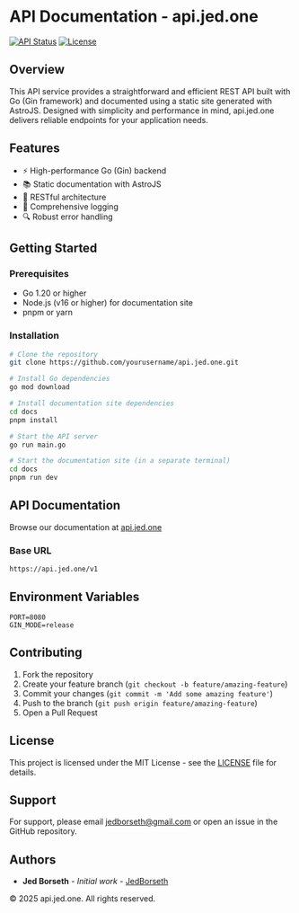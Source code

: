 # API Documentation - api.jed.one

[![API Status](https://img.shields.io/badge/status-active-success.svg)](https://api.jed.one/health)
[![License](https://img.shields.io/badge/license-MIT-blue.svg)](LICENSE)

## Overview

This API service provides a straightforward and efficient REST API built with Go (Gin framework) and documented using a static site generated with AstroJS. Designed with simplicity and performance in mind, api.jed.one delivers reliable endpoints for your application needs.

## Features

- ⚡️ High-performance Go (Gin) backend
- 📚 Static documentation with AstroJS
- 🔄 RESTful architecture
- 📝 Comprehensive logging
- 🔍 Robust error handling

## Getting Started

### Prerequisites

- Go 1.20 or higher
- Node.js (v16 or higher) for documentation site
- pnpm or yarn

### Installation

```bash
# Clone the repository
git clone https://github.com/yourusername/api.jed.one.git

# Install Go dependencies
go mod download

# Install documentation site dependencies
cd docs
pnpm install

# Start the API server
go run main.go

# Start the documentation site (in a separate terminal)
cd docs
pnpm run dev
```

## API Documentation

Browse our documentation at [api.jed.one](https://api.jed.one)

### Base URL

```
https://api.jed.one/v1
```

## Environment Variables

```
PORT=8080
GIN_MODE=release
```

## Contributing

1. Fork the repository
2. Create your feature branch (`git checkout -b feature/amazing-feature`)
3. Commit your changes (`git commit -m 'Add some amazing feature'`)
4. Push to the branch (`git push origin feature/amazing-feature`)
5. Open a Pull Request

## License

This project is licensed under the MIT License - see the [LICENSE](LICENSE) file for details.

## Support

For support, please email jedborseth@gmail.com or open an issue in the GitHub repository.

## Authors

- **Jed Borseth** - _Initial work_ - [JedBorseth](https://github.com/JedBorseth)

© 2025 api.jed.one. All rights reserved.
